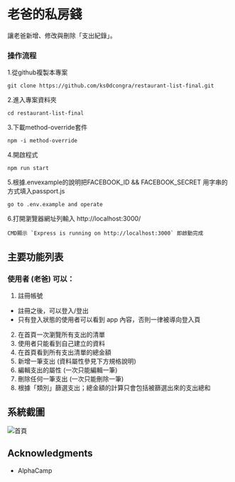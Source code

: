 # 老爸的私房錢
讓老爸新增、修改與刪除「支出紀錄」。

### 操作流程
1.從github複製本專案

```
git clone https://github.com/ks0dcongra/restaurant-list-final.git
```

2.進入專案資料夾

```
cd restaurant-list-final
```

3.下載method-override套件
```
npm -i method-override
```

4.開啟程式
```
npm run start 
```

5.根據.envexample的說明把FACEBOOK_ID && FACEBOOK_SECRET 用字串的方式填入passport.js
```
go to .env.example and operate
```

6.打開瀏覽器網址列輸入 http://localhost:3000/
```
CMD顯示 `Express is running on http://localhost:3000` 即啟動完成
```

## 主要功能列表
### 使用者 (老爸) 可以：

1. 註冊帳號
  - 註冊之後，可以登入/登出
  - 只有登入狀態的使用者可以看到 app 內容，否則一律被導向登入頁
2. 在首頁一次瀏覽所有支出的清單
3. 使用者只能看到自己建立的資料
4. 在首頁看到所有支出清單的總金額
5. 新增一筆支出 (資料屬性參見下方規格說明)
6. 編輯支出的屬性 (一次只能編輯一筆)
7. 刪除任何一筆支出 (一次只能刪除一筆)
8. 根據「類別」篩選支出；總金額的計算只會包括被篩選出來的支出總和

## 系統截圖
![首頁](https://github.com/ks0dcongra/expense-tracker/blob/master/public/img/record.jpg)

## Acknowledgments
* AlphaCamp

